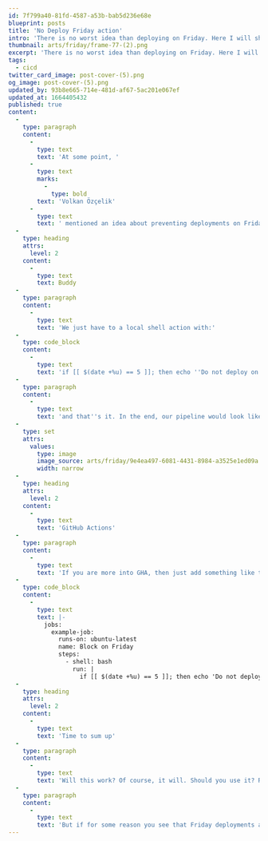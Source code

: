 ```yaml
---
id: 7f799a40-81fd-4587-a53b-bab5d236e68e
blueprint: posts
title: 'No Deploy Friday action'
intro: 'There is no worst idea than deploying on Friday. Here I will show you how to prevent it at a pipeline level.'
thumbnail: arts/friday/frame-77-(2).png
excerpt: 'There is no worst idea than deploying on Friday. Here I will show you how to prevent it at a pipeline level.'
tags:
  - cicd
twitter_card_image: post-cover-(5).png
og_image: post-cover-(5).png
updated_by: 93b8e665-714e-481d-af67-5ac201e067ef
updated_at: 1664405432
published: true
content:
  -
    type: paragraph
    content:
      -
        type: text
        text: 'At some point, '
      -
        type: text
        marks:
          -
            type: bold
        text: 'Volkan Özçelik'
      -
        type: text
        text: ' mentioned an idea about preventing deployments on Friday. In general, it''s straightforward to add such an action. '
  -
    type: heading
    attrs:
      level: 2
    content:
      -
        type: text
        text: Buddy
  -
    type: paragraph
    content:
      -
        type: text
        text: 'We just have to a local shell action with:'
  -
    type: code_block
    content:
      -
        type: text
        text: 'if [[ $(date +%u) == 5 ]]; then echo ''Do not deploy on Firday.'' && exit 1; fi;'
  -
    type: paragraph
    content:
      -
        type: text
        text: 'and that''s it. In the end, our pipeline would look like this:'
  -
    type: set
    attrs:
      values:
        type: image
        image_source: arts/friday/9e4ea497-6081-4431-8984-a3525e1ed09a.png
        width: narrow
  -
    type: heading
    attrs:
      level: 2
    content:
      -
        type: text
        text: 'GitHub Actions'
  -
    type: paragraph
    content:
      -
        type: text
        text: 'If you are more into GHA, then just add something like this before the deploy action:'
  -
    type: code_block
    content:
      -
        type: text
        text: |-
          jobs:
            example-job:
              runs-on: ubuntu-latest
              name: Block on Friday
              steps:
                - shell: bash
                  run: |
                    if [[ $(date +%u) == 5 ]]; then echo 'Do not deploy on Firday.' && exit 1; fi;
  -
    type: heading
    attrs:
      level: 2
    content:
      -
        type: text
        text: 'Time to sum up'
  -
    type: paragraph
    content:
      -
        type: text
        text: 'Will this work? Of course, it will. Should you use it? Rather not - it''s a bit of a joke. Things like this should be handled at the organizational level.'
  -
    type: paragraph
    content:
      -
        type: text
        text: 'But if for some reason you see that Friday deployments are a problem at your company - then don''t hesitate to add this to your pipelines.'
---
```

